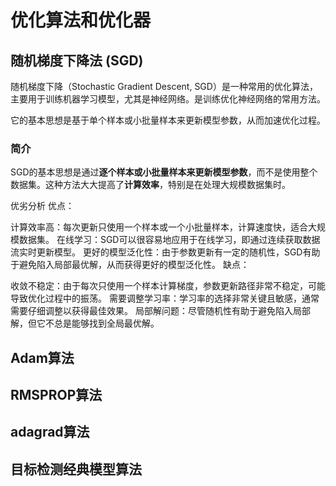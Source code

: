 # 优化算法和优化器

## 随机梯度下降法 (SGD)
随机梯度下降（Stochastic Gradient Descent, SGD）是一种常用的优化算法，主要用于训练机器学习模型，尤其是神经网络。是训练优化神经网络的常用方法。

它的基本思想是基于单个样本或小批量样本来更新模型参数，从而加速优化过程。

### 简介

SGD的基本思想是通过**逐个样本或小批量样本来更新模型参数**，而不是使用整个数据集。这种方法大大提高了**计算效率**，特别是在处理大规模数据集时。

优劣分析
优点：

计算效率高：每次更新只使用一个样本或一个小批量样本，计算速度快，适合大规模数据集。
在线学习：SGD可以很容易地应用于在线学习，即通过连续获取数据流实时更新模型。
更好的模型泛化性：由于参数更新有一定的随机性，SGD有助于避免陷入局部最优解，从而获得更好的模型泛化性。
缺点：

收敛不稳定：由于每次只使用一个样本计算梯度，参数更新路径非常不稳定，可能导致优化过程中的振荡。
需要调整学习率：学习率的选择非常关键且敏感，通常需要仔细调整以获得最佳效果。
局部解问题：尽管随机性有助于避免陷入局部解，但它不总是能够找到全局最优解。

## Adam算法



## RMSPROP算法



## adagrad算法





## 目标检测经典模型算法